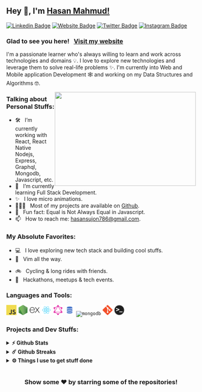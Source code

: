 ## Hey 👋, I'm [Hasan Mahmud!](https://github.com/hasansujon786/)

[![Linkedin Badge](https://img.shields.io/badge/-LinkedIn-0e76a8?style=flat-square&logo=Linkedin&logoColor=white)](https://linkedin.com/in/hasan-sujon-211b698b)
[![Website Badge](https://img.shields.io/badge/Website-3b5998?style=flat-square&logo=google-chrome&logoColor=white)](https://hasansujon786.github.io/)
[![Twitter Badge](https://img.shields.io/badge/-Twitter-00acee?style=flat-square&logo=Twitter&logoColor=white)](https://twitter.com/hasansujon786)
[![Instagram Badge](https://img.shields.io/badge/-Instagram-e4405f?style=flat-square&logo=Instagram&logoColor=white)](https://instagram.com/hasan.mahmud786/)
<!-- [![Telegram Badge](https://img.shields.io/badge/-Telegram-0088cc?style=flat-square&logo=Telegram&logoColor=white)](https://t.me/00) -->

### Glad to see you here! &nbsp; [Visit my website](https://github.com/hasansujon786/)

I'm a passionate learner who's always willing to learn and work across technologies and domains 💡. I love to explore new technologies and leverage them to solve real-life problems ✨.  I'm currently into Web and Mobile application Development 🕸️ and working on my Data Structures and Algorithms 🤓.

<!-- Joined Github **2** years ago. -->

<!-- Since then I pushed **1755**+ commits, opened **223**+ issues, submitted **241**+ pull requests, created **20**+ gists and contributed to **10**+ public repositories. -->



<img align="right" height="250" width="375" alt="" src="https://raw.githubusercontent.com/iampavangandhi/iampavangandhi/master/gifs/coder.gif" />

### Talking about Personal Stuffs:

- 🛠 &nbsp; I’m currently working with React, React Native <br /> Nodejs, Express, Graphql, Mongodb, Javascript, etc.
- 🚀 &nbsp; I’m currently learning Full Stack Development.
-  ✨️ &nbsp; I love micro animations.
- 👨🏻‍💻 &nbsp; Most of my projects are available on [Github](https://github.com/hasansujon786).
- 👾 &nbsp; Fun fact: Equal is Not Always Equal in Javascript.
- 📫 &nbsp; How to reach me: hasansujon786@gmail.com.
<!-- - 📝 &nbsp; Checkout my [Resume](https://github.com/hasansujon786/hasansujon786/blob/master/resume.pdf). -->

### My Absolute Favorites:

- 💻 &nbsp; I love exploring new tech stack and building cool stuffs.
- 🥊️ &nbsp; Vim all the way.
<!-- - 📰 &nbsp; Reading & writing tech blogs whenever possible. -->
- 🚲️ &nbsp; Cycling & long rides with friends.
- 🍕 &nbsp; Hackathons, meetups & tech events.

### Languages and Tools:

<code><img height="27" src="https://raw.githubusercontent.com/github/explore/80688e429a7d4ef2fca1e82350fe8e3517d3494d/topics/javascript/javascript.png" alt="javascript"></code>
<code><img height="27" src="https://raw.githubusercontent.com/github/explore/80688e429a7d4ef2fca1e82350fe8e3517d3494d/topics/nodejs/nodejs.png" alt="nodejs"></code>
<code><img height="27" src="https://raw.githubusercontent.com/devicons/devicon/master/icons/express/express-original.svg" alt="expressjs"></code>
<code><img height="27" src="https://raw.githubusercontent.com/github/explore/80688e429a7d4ef2fca1e82350fe8e3517d3494d/topics/react/react.png" alt="react"></code>
<code><img height="27" src="https://raw.githubusercontent.com/github/explore/80688e429a7d4ef2fca1e82350fe8e3517d3494d/topics/graphql/graphql.png" alt="graphql"></code>
<code><img height="27" src="https://raw.githubusercontent.com/github/explore/80688e429a7d4ef2fca1e82350fe8e3517d3494d/topics/sql/sql.png" alt="sql"></code>
<code><img height="27" src="https://encrypted-tbn0.gstatic.com/images?q=tbn%3AANd9GcSTTzPAw-55ssm1Im594xYZ9eRQu2JylrkYLg&usqp=CAU" alt="mongodb"></code>
<code><img height="27" src="https://raw.githubusercontent.com/devicons/devicon/master/icons/git/git-original.svg" alt="git"></code>
<code><img height="27" src="https://raw.githubusercontent.com/github/explore/80688e429a7d4ef2fca1e82350fe8e3517d3494d/topics/terminal/terminal.png" alt="terminal"></code>

<!--
<code><img height="25" src="https://raw.githubusercontent.com/github/explore/80688e429a7d4ef2fca1e82350fe8e3517d3494d/topics/sass/sass.png" alt="sass"></code>
-->

### Projects and Dev Stuffs:

<details>	
  <summary><b>⚡ Github Stats</b></summary>

  <br />
  <img height="180em" src="https://github-readme-stats.vercel.app/api?username=iampavangandhi&show_icons=true&hide_border=true&&count_private=true&include_all_commits=true" />
  <img height="180em" src="https://github-readme-stats.vercel.app/api/top-langs/?username=iampavangandhi&exclude_repo=KNN-Image-Classification&show_icons=true&hide_border=true&layout=compact&langs_count=8"/>
</details>

<details>	
  <summary><b>☄️ Github Streaks</b></summary>

  <br />
  <img height="180em" src="https://github-readme-streak-stats.herokuapp.com/?user=iampavangandhi&hide_border=true" />
</details>

<!-- <details> -->
<!--   <summary><b>🧑‍🚀 Open Source Projects</b></summary> -->

<!--   <br /> -->
<!--   <table> -->
<!--     <thead align="center"> -->
<!--       <tr border: none;> -->
<!--         <td><b>💻 Projects</b></td> -->
<!--         <td><b>🌟 Stars</b></td> -->
<!--         <td><b>🍴 Forks</b></td> -->
<!--         <td><b>🐛 Issues</b></td> -->
<!--         <td><b>🔔 Pull Requests</b></td> -->
<!--         <td><b>👨‍💻 Language</b></td> -->
<!--       </tr> -->
<!--     </thead> -->
<!--     <tbody> -->
<!--       <tr> -->
<!-- 	      <td><a href="https://github.com/iampavangandhi/Gitwar"><b>🚀 Gitwar</b></a></td> -->
<!--         <td><img alt="Stars" src="https://img.shields.io/github/stars/iampavangandhi/Gitwar?style=flat-square&labelColor=343b41"/></td> -->
<!--         <td><img alt="Forks" src="https://img.shields.io/github/forks/iampavangandhi/Gitwar?style=flat-square&labelColor=343b41"/></td> -->
<!--         <td><img alt="Issues" src="https://img.shields.io/github/issues/iampavangandhi/Gitwar?style=flat-square"/></td> -->
<!--         <td><img alt="Pull Requests" src="https://img.shields.io/github/issues-pr/iampavangandhi/Gitwar?style=flat-square"/></td> -->
<!--         <td><img alt="Language" src="https://img.shields.io/github/languages/top/iampavangandhi/Gitwar?style=flat-square"/></td> -->
<!--       </tr> -->
<!--       <tr> -->
<!-- 	      <td><a href="https://github.com/iampavangandhi/TradeByte"><b>💸 TradeByte</b></a></td> -->
<!--         <td><img alt="Stars" src="https://img.shields.io/github/stars/iampavangandhi/TradeByte?style=flat-square&labelColor=343b41"/></td> -->
<!--         <td><img alt="Forks" src="https://img.shields.io/github/forks/iampavangandhi/TradeByte?style=flat-square&labelColor=343b41"/></td> -->
<!--         <td><img alt="Issues" src="https://img.shields.io/github/issues/iampavangandhi/TradeByte?style=flat-square"/></td> -->
<!--         <td><img alt="Pull Requests" src="https://img.shields.io/github/issues-pr/iampavangandhi/TradeByte?style=flat-square"/></td> -->
<!--         <td><img alt="Language" src="https://img.shields.io/github/languages/top/iampavangandhi/TradeByte?label=javascript&style=flat-square"/></td> -->
<!--       </tr> -->
<!--       <tr> -->
<!-- 	      <td><a href="https://github.com/iampavangandhi/TheNodeCourse"><b>👨🏻‍💻 TheNodeCourse</b></a></td> -->
<!--         <td><img alt="Stars" src="https://img.shields.io/github/stars/iampavangandhi/TheNodeCourse?style=flat-square&labelColor=343b41"/></td> -->
<!--         <td><img alt="Forks" src="https://img.shields.io/github/forks/iampavangandhi/TheNodeCourse?style=flat-square&labelColor=343b41"/></td> -->
<!--         <td><img alt="Issues" src="https://img.shields.io/github/issues/iampavangandhi/TheNodeCourse?style=flat-square"/></td> -->
<!--         <td><img alt="Pull Requests" src="https://img.shields.io/github/issues-pr/iampavangandhi/TheNodeCourse?style=flat-square"/></td> -->
<!--         <td><img alt="Language" src="https://img.shields.io/github/languages/top/iampavangandhi/TheNodeCourse?style=flat-square"/></td> --> 
<!--       </tr> -->
<!--       <tr> -->
<!-- 	      <td><a href="https://github.com/iampavangandhi/iampavangandhi"><b>🤓 iampavangandhi</b></a></td> -->
<!--         <td><img alt="Stars" src="https://img.shields.io/github/stars/iampavangandhi/iampavangandhi?style=flat-square&labelColor=343b41"/></td> -->
<!--         <td><img alt="Forks" src="https://img.shields.io/github/forks/iampavangandhi/iampavangandhi?style=flat-square&labelColor=343b41"/></td> -->
<!--         <td><img alt="Issues" src="https://img.shields.io/github/issues/iampavangandhi/iampavangandhi?style=flat-square"/></td> -->
<!--         <td><img alt="Pull Requests" src="https://img.shields.io/github/issues-pr/iampavangandhi/iampavangandhi?style=flat-square"/></td> -->
<!--         <td><img alt="Language" src="https://img.shields.io/badge/markdown-100%25-blue?style=flat-square"/></td> --> 
<!--       </tr> -->
<!--     </tbody> -->
<!--   </table> -->
<!--   <br /> -->
<!-- </details> -->
 
<details>
  <br />
  <summary><b>⚙️ Things I use to get stuff done</b></summary>
  <ul>
  <li><b>OS:</b> Elementary OS 5.1</li>
  <li><b>Browser: </b> Brave Web Browser</li>
  <li><b>Terminal: </b> Alacritty + Bash</li>
  <li><b>Code Editor:</b> Vim - The best editor out there.</li>
  <li><b>To Stay Updated:</b> Dev.to, Medium, Reddit and Twitter.</li>
  <br />
  ⚛️ Checkout My Vim Configrations <a href="https://github.com/hasansujon786/dotfiles">Here</a>.
  </ul>	
</details>

#

<div align="center">

### Show some ❤️ by starring some of the repositories!

</div>
